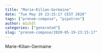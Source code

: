 ```yaml
---
title: "Marie-Kilian-Germaine"
date: "Tue May 19 23:15:17 CEST 2020"
tags: ["prenom-compose", "pipotron"]
author: m1ch3l
categories: ["generated"]
slug: "prenom-compose/2020-05-19-23:15:17"
---
```


Marie-Kilian-Germaine
